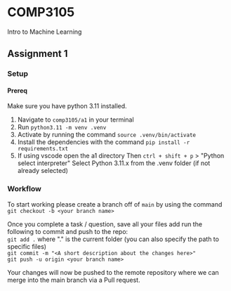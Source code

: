 # COMP3105

Intro to Machine Learning

## Assignment 1

### Setup

#### Prereq

Make sure you have python 3.11 installed.

1. Navigate to `comp3105/a1` in your terminal
2. Run `python3.11 -m venv .venv`
3. Activate by running the command `source .venv/bin/activate`
4. Install the dependencies with the command `pip install -r requirements.txt`
5. If using vscode open the a1 directory
   Then `ctrl + shift + p` > "Python select interpreter"
   Select Python 3.11.x from the .venv folder (if not already selected)

### Workflow

To start working please create a branch off of `main` by using the command `git checkout -b <your branch name>` <br/>

Once you complete a task / question, save all your files add run the following to commit and push to the repo:<br/>
`git add .` where "." is the current folder (you can also specify the path to specific files)<br/>
`git commit -m "<A short description about the changes here>"`<br/>
`git push -u origin <your branch name>`<br/>

Your changes will now be pushed to the remote repository where we can merge into the main branch via a Pull request.
